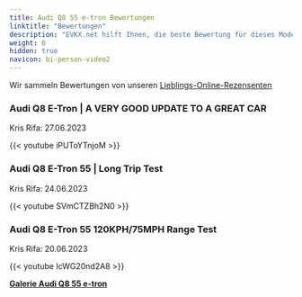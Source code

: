 ```yaml
---
title: Audi Q8 55 e-tron Bewertungen
linktitle: "Bewertungen"
description: "EVKX.net hilft Ihnen, die beste Bewertung für dieses Modell zu finden."
weight: 6
hidden: true
navicon: bi-person-video2
---
```

Wir sammeln Bewertungen von unseren [Lieblings-Online-Rezensenten](../../../../../guides/evreviewers/)

<div class="container text-center shadow p-2 pe-4 mb-5 bg-body-tertiary rounded border">
<h3>Audi Q8 E-Tron | A VERY GOOD UPDATE TO A GREAT CAR</h3>
<p>Kris Rifa: 27.06.2023</p>

{{< youtube iPUToYTnjoM >}}

</div>
<div class="container text-center shadow p-2 pe-4 mb-5 bg-body-tertiary rounded border">
<h3>Audi Q8 E-Tron 55 | Long Trip Test</h3>
<p>Kris Rifa: 24.06.2023</p>

{{< youtube SVmCTZBh2N0 >}}

</div>
<div class="container text-center shadow p-2 pe-4 mb-5 bg-body-tertiary rounded border">
<h3>Audi Q8 E-Tron 55 120KPH/75MPH Range Test</h3>
<p>Kris Rifa: 20.06.2023</p>

{{< youtube IcWG20nd2A8 >}}

</div>
<div class="mt-3 mb-3">
<a href="../gallery/" class="text-decoration-none text-black">
<strong><i class="bi-arrow-left"></i>Galerie  </strong>
</a>
<a href="../" class="text-decoration-none text-black float-end">
<strong>Audi Q8 55 e-tron <i class="bi-arrow-right"></i></strong>
</a>
</div>
